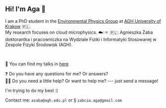 ## Hi! I'm Aga :frog:
I am a PhD student in the [Environmental Physics Group](https://zfs.agh.edu.pl/en) at [AGH University of Krakow](https://www.fis.agh.edu.pl/en) 🇵🇱.\
My research focuses on cloud microphysics. ☁️💧⚛️ 
🇵🇱: Agnieszka Żaba doktorantka i pracowniczka 
na Wydziale Fiziki i Informatyki Stosowanej 
w Zespole Fizyki Środowisk (AGH).

&nbsp;


💬 You can find my talks in [here](https://github.com/AgnieszkaZaba.github.io/talks)

❓ Do you have any questions for me? Or answers?\
🤷🏾 Do you need a little help? Or want to help me? --- just send a message!

I'm trying to do my best :)

Contact me:
`azaba@agh.edu.pl` or §
`zabcia.aga@gmail.com`


